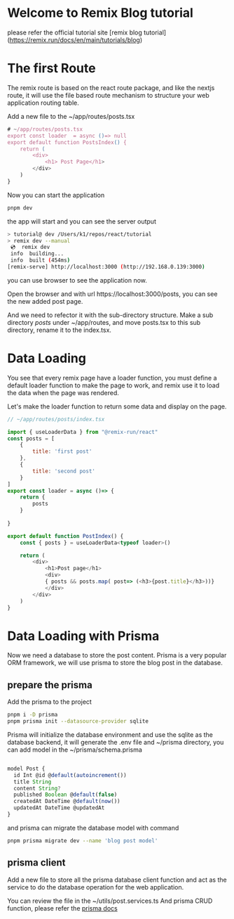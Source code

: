 # Welcome to Remix Blog tutorial

please refer the official tutorial site [remix blog tutorial] (https://remix.run/docs/en/main/tutorials/blog)

# The first Route

The remix route is based on the react route package, and like the nextjs route, it will use the file based route mechanism to structure your web application routing table.

Add a new file to the ~/app/routes/posts.tsx

```javascript
# ~/app/routes/posts.tsx
export const loader  = async ()=> null
export default function PostsIndex() {
    return (
        <div>
            <h1> Post Page</h1>
        </div>
    )
}
```

Now you can start the application

```bash
pnpm dev
```
the app will start and you can see the server output 

```bash
> tutorial@ dev /Users/k1/repos/react/tutorial
> remix dev --manual
 💿  remix dev
 info  building...
 info  built (454ms)
[remix-serve] http://localhost:3000 (http://192.168.0.139:3000)
```


you can use browser to see the application now.

Open the browser and with url https://localhost:3000/posts, you can see the new added post page.

And we need to refector it with the sub-directory structure. Make a sub directory *posts* under ~/app/routes, and move posts.tsx to this sub directory, rename it to the index.tsx.

# Data Loading

You see that every remix page have a loader function, you must define a default loader function to make the page to work, and remix use it to load the data when the page was rendered.

Let's make the loader function to return some data and display on the page.

```javascript
// ~/app/routes/posts/index.tsx

import { useLoaderData } from "@remix-run/react"
const posts = [
    {
        title: 'first post'
    },
    {
        title: 'second post'
    }
]
export const loader = async ()=> {
    return {
        posts
    }
    
}

export default function PostIndex() {
    const { posts } = useLoaderData<typeof loader>()

    return (
        <div>
            <h1>Post page</h1>
            <div>
            { posts && posts.map( post=> (<h3>{post.title}</h3>))}
            </div>
        </div>
    )
}
```

# Data Loading with Prisma 

Now we need a database to store the post content. Prisma is a very popular ORM framework, we will use prisma to store the blog post in the database.

## prepare the prisma 
Add the prisma to the project
```bash
pnpm i -D prisma
pnpm prisma init --datasource-provider sqlite
```
Prisma will initialize the database environment and use the sqlite as the database backend, it will generate the .env file and ~/prisma directory, you can add model in the ~/prisma/schema.prisma 

```javascript

model Post {
  id Int @id @default(autoincrement())
  title String
  content String?
  published Boolean @default(false)
  createdAt DateTime @default(now())
  updatedAt DateTime @updatedAt
}
```

and prisma can migrate the database model with command
```bash
pnpm prisma migrate dev --name 'blog post model'
```

## prisma client
Add a new file to store all the prisma database client function and act as the service to do the database operation for the web application.

You can review the file in the ~/utils/post.services.ts
And prisma CRUD function, please refer the [prisma docs](https://www.prisma.io/docs/orm/prisma-client/queries/crud)
##

